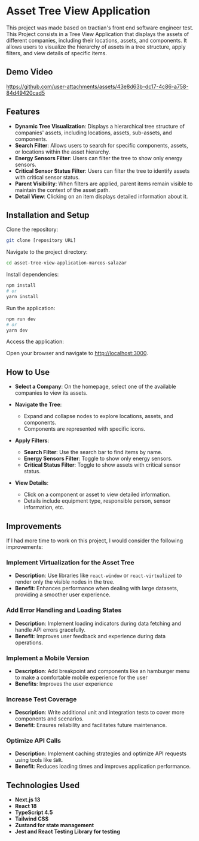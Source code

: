 # Asset Tree View Application

This project was made based on tractian's front end software engineer test. This Project consists in a Tree View Application that displays the assets of different companies, including their locations, assets, and components. It allows users to visualize the hierarchy of assets in a tree structure, apply filters, and view details of specific items.

## Demo Video

https://github.com/user-attachments/assets/43e8d63b-dc17-4c86-a758-84d49420cad5

## Features

- **Dynamic Tree Visualization**: Displays a hierarchical tree structure of companies' assets, including locations, assets, sub-assets, and components.
- **Search Filter**: Allows users to search for specific components, assets, or locations within the asset hierarchy.
- **Energy Sensors Filter**: Users can filter the tree to show only energy sensors.
- **Critical Sensor Status Filter**: Users can filter the tree to identify assets with critical sensor status.
- **Parent Visibility**: When filters are applied, parent items remain visible to maintain the context of the asset path.
- **Detail View**: Clicking on an item displays detailed information about it.

## Installation and Setup

Clone the repository:

```bash
git clone [repository URL]
```

Navigate to the project directory:

```bash
cd asset-tree-view-application-marcos-salazar
```

Install dependencies:

```bash
npm install
# or
yarn install
```

Run the application:

```bash
npm run dev
# or
yarn dev
```

Access the application:

Open your browser and navigate to [http://localhost:3000](http://localhost:3000).

## How to Use

- **Select a Company**: On the homepage, select one of the available companies to view its assets.

- **Navigate the Tree**:

  - Expand and collapse nodes to explore locations, assets, and components.
  - Components are represented with specific icons.

- **Apply Filters**:

  - **Search Filter**: Use the search bar to find items by name.
  - **Energy Sensors Filter**: Toggle to show only energy sensors.
  - **Critical Status Filter**: Toggle to show assets with critical sensor status.

- **View Details**:
  - Click on a component or asset to view detailed information.
  - Details include equipment type, responsible person, sensor information, etc.

## Improvements

If I had more time to work on this project, I would consider the following improvements:

### Implement Virtualization for the Asset Tree

- **Description**: Use libraries like `react-window` or `react-virtualized` to render only the visible nodes in the tree.
- **Benefit**: Enhances performance when dealing with large datasets, providing a smoother user experience.

### Add Error Handling and Loading States

- **Description**: Implement loading indicators during data fetching and handle API errors gracefully.
- **Benefit**: Improves user feedback and experience during data operations.

### Implement a Mobile Version

- **Description**: Add breakpoint and components like an hamburger menu to make a comfortable mobile experience for the user
- **Benefits**: Improves the user experience

### Increase Test Coverage

- **Description**: Write additional unit and integration tests to cover more components and scenarios.
- **Benefit**: Ensures reliability and facilitates future maintenance.

### Optimize API Calls

- **Description**: Implement caching strategies and optimize API requests using tools like `SWR`.
- **Benefit**: Reduces loading times and improves application performance.

## Technologies Used

- **Next.js 13**
- **React 18**
- **TypeScript 4.5**
- **Tailwind CSS**
- **Zustand for state management**
- **Jest and React Testing Library for testing**
